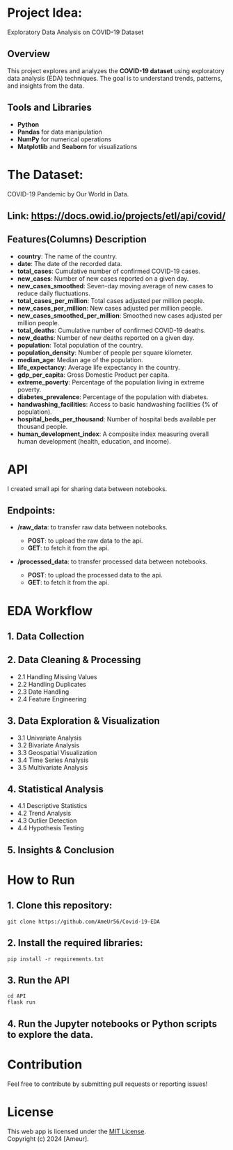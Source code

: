 # Project Idea: 
Exploratory Data Analysis on COVID-19 Dataset

## Overview  
This project explores and analyzes the **COVID-19 dataset** using exploratory data analysis (EDA) techniques. The goal is to understand trends, patterns, and insights from the data.  

## Tools and Libraries  
- **Python**  
- **Pandas** for data manipulation  
- **NumPy** for numerical operations  
- **Matplotlib** and **Seaborn** for visualizations  

# The Dataset: 
COVID-19 Pandemic by Our World in Data. 

## **Link**: https://docs.owid.io/projects/etl/api/covid/

## Features(Columns) Description
- **country**: The name of the country.
- **date**: The date of the recorded data.
- **total_cases**: Cumulative number of confirmed COVID-19 cases.
- **new_cases**: Number of new cases reported on a given day.
- **new_cases_smoothed**: Seven-day moving average of new cases to reduce daily fluctuations.
- **total_cases_per_million**: Total cases adjusted per million people.
- **new_cases_per_million**: New cases adjusted per million people.
- **new_cases_smoothed_per_million**: Smoothed new cases adjusted per million people.
- **total_deaths**: Cumulative number of confirmed COVID-19 deaths.
- **new_deaths**: Number of new deaths reported on a given day.
- **population**: Total population of the country.
- **population_density**: Number of people per square kilometer.
- **median_age**: Median age of the population.
- **life_expectancy**: Average life expectancy in the country.
- **gdp_per_capita**: Gross Domestic Product per capita.
- **extreme_poverty**: Percentage of the population living in extreme poverty.
- **diabetes_prevalence**: Percentage of the population with diabetes.
- **handwashing_facilities**: Access to basic handwashing facilities (% of population).
- **hospital_beds_per_thousand**: Number of hospital beds available per thousand people.
- **human_development_index**: A composite index measuring overall human development (health, education, and income).

# API
I created small api for sharing data between notebooks.

## Endpoints:
- **/raw_data**: to transfer raw data between notebooks.
    - **POST**: to upload the raw data to the api.
    - **GET**: to fetch it from the api.

- **/processed_data**: to transfer processed data between notebooks.
    - **POST**: to upload the processed data to the api.
    - **GET**: to fetch it from the api.
    
# EDA Workflow
## 1. Data Collection

## 2. Data Cleaning & Processing
- 2.1 Handling Missing Values
- 2.2 Handling Duplicates
- 2.3 Date Handling
- 2.4 Feature Engineering

## 3. Data Exploration & Visualization
- 3.1 Univariate Analysis
- 3.2 Bivariate Analysis 
- 3.3 Geospatial Visualization
- 3.4 Time Series Analysis
- 3.5 Multivariate Analysis

## 4. Statistical Analysis
- 4.1 Descriptive Statistics
- 4.2 Trend Analysis
- 4.3 Outlier Detection
- 4.4 Hypothesis Testing

## 5. Insights & Conclusion

# How to Run  

## 1. Clone this repository:  
```
git clone https://github.com/AmeUr56/Covid-19-EDA
```

## 2. Install the required libraries:
```
pip install -r requirements.txt  
```
## 3. Run the API
```
cd API
flask run
```
## 4. Run the Jupyter notebooks or Python scripts to explore the data.

# Contribution
Feel free to contribute by submitting pull requests or reporting issues!

# License
This web app is licensed under the [MIT License](./LICENSE.md).  
Copyright (c) 2024 [Ameur].